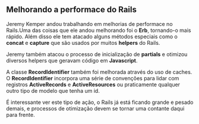 ## Melhorando a performace do Rails

Jeremy Kemper andou trabalhando em melhorias de performace no Rails.Uma das coisas que ele andou melhorando foi o **Erb**, tornando-o mais rápido. Além disso ele tem atacado alguns métodos especiais como o **concat** e **capture** que são usados por muitos **helpers** do Rails.

Jeremy também atacou o processo de inicialização de **partials** e otimizou diversos helpers que geravam código em **Javascript**.

A classe **RecordIdentifier** também foi melhorada através do uso de caches. O **RecordIdentifier** incorpora uma série de convenções para lidar com registros **ActiveRecords** e **ActiveResources** ou praticamente qualquer outro tipo de modelo que tenha um id.

É interessante ver este tipo de ação, o Rails já está ficando grande e pesado demais, e processos de otimização devem se tornar uma contante daqui para frente.
